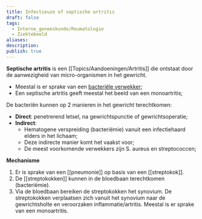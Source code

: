 ```yaml
---
title: Infectieuze of septische artritis
draft: false
tags:
  - Interne_geneeskunde/Reumatologie
  - Ziektebeeld
aliases: 
description: 
publish: true
---
```



**Septische artritis** is een [[Topics/Aandoeningen/Artritis]] die ontstaat door de aanwezigheid van micro-organismen in het gewricht.

- Meestal is er sprake van een <u>bacteriële verwekker</u>;
- Een septische artritis geeft meestal het beeld van een monoartritis;

De bacteriën kunnen op 2 manieren in het gewricht terechtkomen:
- **Direct**: penetrerend letsel, na gewrichtspunctie of gewrichtsoperatie;
- **Indirect**: 
	- Hematogene verspreiding (bacteriëmie) vanuit een infectiehaard elders in het lichaam;
	- Deze indirecte manier komt het vaakst voor;
	- De meest voorkomende verwekkers zijn S. aureus en streptococcen;

**Mechanisme**

1. Er is sprake van een [[pneumonie]] op basis van een [[streptokok]].
2. De [[streptokokken]] kunnen in de bloedbaan terechtkomen (bacteriëmie).
3. Via de bloedbaan bereiken de streptokokken het synovium. De streptokokken verplaatsen zich vanuit het synovium naar de gewrichtsholte en veroorzaken inflammatie/artritis. Meestal is er sprake van een monoartritis.